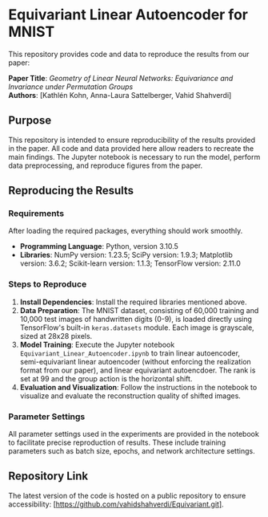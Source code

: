 # Equivariant Linear Autoencoder for MNIST

This repository provides code and data to reproduce the results from our paper: 

**Paper Title**: *Geometry of Linear Neural Networks: Equivariance and Invariance under Permutation Groups*  
**Authors**: [Kathlén Kohn, Anna-Laura Sattelberger, Vahid Shahverdi]

## Purpose

This repository is intended to ensure reproducibility of the results provided in the paper. All code and data provided here allow readers to recreate the main findings.
The Jupyter notebook is necessary to run the model, perform data preprocessing, and reproduce figures from the paper.


## Reproducing the Results

### Requirements

After loading the required packages, everything should work smoothly.

- **Programming Language**: Python, version 3.10.5
- **Libraries**: 
NumPy version: 1.23.5;
SciPy version: 1.9.3;
Matplotlib version: 3.6.2;
Scikit-learn version: 1.1.3;
TensorFlow version: 2.11.0

### Steps to Reproduce

1. **Install Dependencies**: Install the required libraries mentioned above.
2. **Data Preparation**: The MNIST dataset, consisting of 60,000 training and 10,000 test images of handwritten digits (0-9), is loaded directly using TensorFlow's built-in `keras.datasets` module. Each image is grayscale, sized at 28x28 pixels.
3. **Model Training**: Execute the Jupyter notebook `Equivariant_Linear_Autoencoder.ipynb` to train linear autoencoder, semi-equivariant linear autoencoder (without enforcing the realization format from our paper), and linear equivariant autoencdoer. The rank is set at 99 and the group action is the horizontal shift.
4. **Evaluation and Visualization**: Follow the instructions in the notebook to visualize and evaluate the reconstruction quality of shifted images.

### Parameter Settings

All parameter settings used in the experiments are provided in the notebook to facilitate precise reproduction of results. These include training parameters such as batch size, epochs, and network architecture settings.

## Repository Link

The latest version of the code is hosted on a public repository to ensure accessibility: [https://github.com/vahidshahverdi/Equivariant.git].



